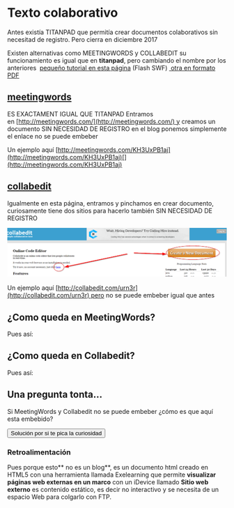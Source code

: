
# Texto colaborativo

Antes existía TITANPAD que permitía crear documentos colaborativos sin necesitad de registro. Pero cierra en diciembre 2017

Existen alternativas como MEETINGWORDS y COLLABEDIT su funcionamiento es igual que en **titanpad**, pero cambiando el nombre por los anteriores  [pequeño tutorial en esta página](http://aularagon.catedu.es/materialesaularagon2013/blogs/videos/titanpad.htm) (Flash SWF) [ otra en formato PDF](http://aularagon.catedu.es/materialesaularagon2013/blogs/videos/Titanpad.pdf)

## [meetingwords](http://meetingwords.com/)

ES EXACTAMENT IGUAL QUE TITANPAD Entramos en [http://meetingwords.com/](http://meetingwords.com/) y creamos un documento SIN NECESIDAD DE REGISTRO en el blog ponemos simplemente el enlace no se puede embeber

Un ejemplo aquí [http://meetingwords.com/KH3UxPB1aj](http://meetingwords.com/KH3UxPB1aj)[](http://meetingwords.com/KH3UxPB1aj)

## [collabedit](http://collabedit.com/)

Igualmente en esta página, entramos y pinchamos en crear documento, curiosamente tiene dos sitios para hacerlo también SIN NECESIDAD DE REGISTRO

![](img/2016-11-16_13_03_30-online_text_editor_-_collabedit.png)

Un ejemplo aquí [http://collabedit.com/urn3r](http://collabedit.com/urn3r) pero no se puede embeber igual que antes

## ¿Como queda en MeetingWords?

Pues así:

## ¿Como queda en Collabedit?

Pues así:

## Una pregunta tonta...

Si MeetingWords y Collabedit no se puede embeber ¿cómo es que aquí esta embebido?

<script type="text/javascript">var feedback65_93text ="Solución por si te pica la curiosidad";</script><input type="button" name="toggle-feedback-65_93" value="Solución por si te pica la curiosidad" class="feedbackbutton" onclick="$exe.toggleFeedback(this,false);return false" />

### Retroalimentación

Pues porque esto** no es un blog**, es un documento html creado en HTML5 con una herramienta llamada Exelearning que permite **visualizar páginas web externas en un marco** con un iDevice llamado **Sitio web externo** es contenido estático, es decir no interactivo y se necesita de un espacio Web para colgarlo con FTP.

